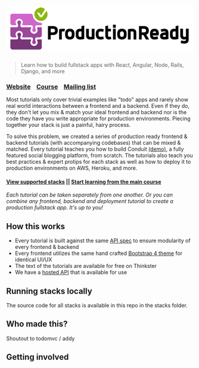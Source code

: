 # ![ProductionReady](media/logo_lg.png)

> Learn how to build fullstack apps with React, Angular, Node, Rails, Django, and more

### [Website](http://)&nbsp;&nbsp;&nbsp;&nbsp;[Course](http://)&nbsp;&nbsp;&nbsp;&nbsp;[Mailing list](http://)

Most tutorials only cover trivial examples like "todo" apps and rarely show real world interactions between a frontend and a backend. Even if they do, they don't let you mix & match your ideal frontend and backend nor is the code they have you write appropriate for production environments. Piecing together your stack is just a painful, hairy process.

To solve this problem, we created a series of production ready frontend & backend tutorials (with accompanying codebases) that can be mixed & matched. Every tutorial teaches you how to build Conduit [(demo)](https://demo.productionready.io), a fully featured social blogging platform, from scratch. The tutorials also teach you best practices & expert protips for each stack as well as how to deploy it to production environments on AWS, Heroku, and more.

#### [View supported stacks](http://) || [Start learning from the main course](http://)

*Each tutorial can be taken separately from one another. Or you can combine any frontend, backend and deployment tutorial to create a production fullstack app. It's up to you!*

## How this works

- Every tutorial is built against the same [API spec](http://) to ensure modularity of every frontend & backend 
- Every frontend utilizes the same hand crafted [Bootstrap 4 theme](http://) for identical UI/UX
- The text of the tutorials are available for free on Thinkster
- We have a [hosted API](http://) that is available for use


## Running stacks locally

The source code for all stacks is available in this repo in the stacks folder.

## Who made this?

Shoutout to todomvc / addy

## Getting involved
